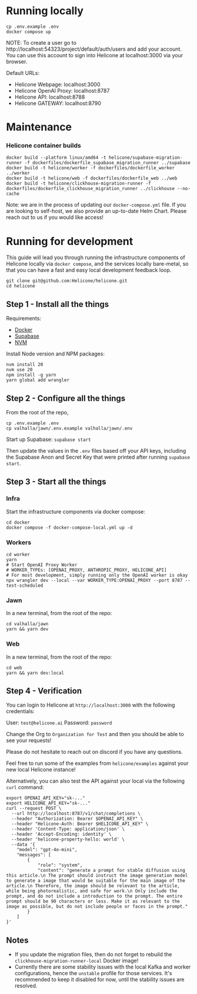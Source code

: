 # Running locally

```
cp .env.example .env
docker compose up
```

NOTE: To create a user go to http://localhost:54323/project/default/auth/users and add your account.
You can use this account to sign into Helicone at localhost:3000 via your browser.

Default URLs:

- Helicone Webpage: localhost:3000
- Helicone OpenAI Proxy: localhost:8787
- Helicone API: localhost:8788
- Helicone GATEWAY: localhost:8790

# Maintenance

### Helicone container builds

```
docker build --platform linux/amd64 -t helicone/supabase-migration-runner -f dockerfiles/dockerfile_supabase_migration_runner ../supabase
docker build -t helicone/worker -f dockerfiles/dockerfile_worker ../worker
docker build -t helicone/web -f dockerfiles/dockerfile_web ../web
docker build -t helicone/clickhouse-migration-runner -f dockerfiles/dockerfile_clickhouse_migration_runner ../clickhouse --no-cache
```

Note: we are in the process of updating our `docker-compose.yml` file.
If you are looking to self-host, we also provide an up-to-date Helm
Chart. Please reach out to us if you would like access!


# Running for development

This guide will lead you through running the infrastructure components
of Helicone locally via `docker compose`, and the services locally
bare-metal, so that you can have a fast and easy local development feedback loop.

```
git clone git@github.com:Helicone/helicone.git
cd helicone
```

## Step 1 - Install all the things

Requirements:
- [Docker](https://docs.docker.com/engine/install/)
- [Supabase](https://supabase.com/docs/guides/local-development/cli/getting-started)
- [NVM](https://github.com/nvm-sh/nvm?tab=readme-ov-file#installing-and-updating)

Install Node version and NPM packages:

```
nvm install 20
nvm use 20
npm install -g yarn
yarn global add wrangler
```

## Step 2 - Configure all the things

From the root of the repo,

```
cp .env.example .env
cp valhalla/jawn/.env.example valhalla/jawn/.env
```

Start up Supabase: `supabase start`

Then update the values in the `.env` files based off
your API keys, including the Supabase Anon and Secret
Key that were printed after running `supabase start`.

## Step 3 - Start all the things

### Infra

Start the infrastructure components via docker compose:

```
cd docker
docker compose -f docker-compose-local.yml up -d
```

### Workers

```
cd worker
yarn
# Start OpenAI Proxy Worker
# WORKER_TYPEs: [OPENAI_PROXY, ANTHROPIC_PROXY, HELICONE_API]
# For most development, simply running only the OpenAI worker is okay
npx wrangler dev --local --var WORKER_TYPE:OPENAI_PROXY --port 8787 --test-scheduled
```

### Jawn

In a new terminal, from the root of the repo:

```
cd valhalla/jawn
yarn && yarn dev
```

### Web

In a new terminal, from the root of the repo:

```
cd web
yarn && yarn dev:local
```

## Step 4 - Verification

You can login to Helicone at `http://localhost:3000`
with the following credentials:

User: `test@helicone.ai`
Password: `password`

Change the Org to `Organization for Test` and then you should be able to see your requests!

Please do not hesitate to reach out on discord if you have any questions.

Feel free to run some of the examples from `helicone/examples` against
your new local Helicone instance!


Alternatively, you can also test the API against your local via the following
`curl` command:

```
export OPENAI_API_KEY="sk-..."
export HELICONE_API_KEY="sk-..."
curl --request POST \
  --url http://localhost:8787/v1/chat/completions \
  --header "Authorization: Bearer $OPENAI_API_KEY" \
  --header "Helicone-Auth: Bearer $HELICONE_API_KEY" \
  --header 'Content-Type: application/json' \
  --header 'Accept-Encoding: identity' \
  --header 'helicone-property-hello: world' \
  --data '{
    "model": "gpt-4o-mini",
    "messages": [
        {
            "role": "system",
            "content": "generate a prompt for stable diffusion using this article.\n The prompt should instruct the image generation model to generate a image that would be suitable for the main image of the article.\n Therefore, the image should be relevant to the article, while being photorealistic, and safe for work.\n Only include the prompt, and do not include a introduction to the prompt. The entire prompt should be 90 characters or less. Make it as relevant to the image as possible, but do not include people or faces in the prompt."
        }
    ]
}'
```

## Notes

- If you update the migration files, then do not forget to rebuild the 
  `clickhouse-migration-runner-local` Docker image!
- Currently there are some stability issues with the local Kafka and worker
  configurations, hence the `unstable` profile for those services. It's
  recommended to keep it disabled for now, until the stability issues are
  resolved.